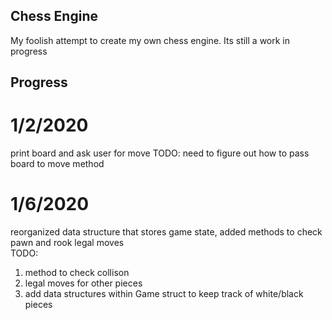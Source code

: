 ## Chess Engine

My foolish attempt to create my own chess engine. Its still a work in progress

## Progress 

# 1/2/2020
print board and ask user for move TODO: need to figure out how to pass board to move method

# 1/6/2020
reorganized data structure that stores game state, added methods to check pawn and rook legal moves\
TODO:
1. method to check collison
2. legal moves for other pieces
3. add data structures within Game struct to keep track of white/black pieces
    
